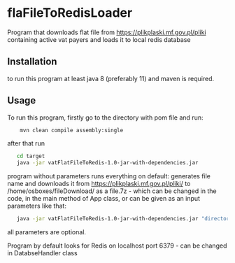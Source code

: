 # flaFileToRedisLoader

Program that downloads flat file from https://plikplaski.mf.gov.pl/pliki containing active vat payers and loads it to local redis database

## Installation

to run this program at least java 8 (preferably 11) and maven is required.

## Usage
To run this program, firstly go to the directory with pom file and run:

```bash
    mvn clean compile assembly:single
```

after that run 
```bash
   cd target
   java -jar vatFlatFileToRedis-1.0-jar-with-dependencies.jar
```
program without parameters runs everything on default: 
generates file name and downloads it from https://plikplaski.mf.gov.pl/pliki/ to /home/osboxes/fileDownload/ as a file.7z - which can be changed in the code, in the main method of App class, or can be given as an input parameters like that:

```bash
   java -jar vatFlatFileToRedis-1.0-jar-with-dependencies.jar "directory" "file name" "fileUrl" 
```
all parameters are optional.

Program by default looks for Redis on localhost port 6379 - can be changed in DatabseHandler class